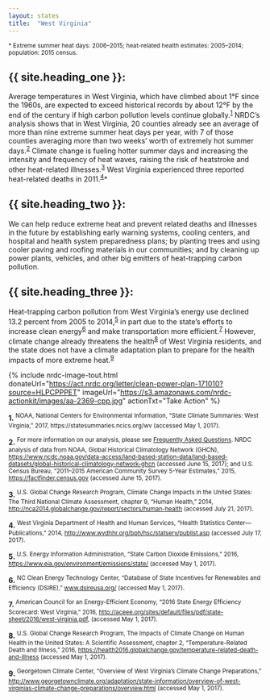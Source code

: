 ```yaml
---
layout: states
title:  "West Virginia"
---
```

<sup>* Extreme summer heat days: 2006–2015; heat-related health estimates: 2005–2014; population: 2015 census.</sup>


## {{ site.heading_one }}:
Average temperatures in West Virginia, which have climbed about 1°F since the 1960s, are expected to exceed historical records by about 12°F by the end of the century if high carbon pollution levels continue globally.<sup>[1](#f1)</sup> NRDC’s analysis shows that in West Virginia, 20 counties already see an average of more than nine extreme summer heat days per year, with 7 of those counties averaging more than two weeks’ worth of extremely hot summer days.<sup>[2](#f2)</sup> Climate change is fueling hotter summer days and increasing the intensity and frequency of heat waves, raising the risk of heatstroke and other heat-related illnesses.<sup>[3](#f3)</sup> West Virginia experienced three reported heat-related deaths in 2011.<sup>[4](#f4)</sup>*

## {{ site.heading_two }}:
We can help reduce extreme heat and prevent related deaths and illnesses in the future by establishing early warning systems, cooling centers, and hospital and health system preparedness plans; by planting trees and using cooler paving and roofing materials in our communities; and by cleaning up power plants, vehicles, and other big emitters of heat-trapping carbon pollution.

## {{ site.heading_three }}:
Heat-trapping carbon pollution from West Virginia’s energy use declined 13.2 percent from 2005 to 2014,<sup>[5](#f5)</sup> in part due to the state’s efforts to increase clean energy<sup>[6](#f6)</sup> and make transportation more efficient.<sup>[7](#f7)</sup> However, climate change already threatens the health<sup>[8](#f8)</sup> of West Virginia residents, and the state does not have a climate adaptation plan to prepare for the health impacts of more extreme heat.<sup>[9](#f9)</sup>


{% include nrdc-image-tout.html donateUrl="https://act.nrdc.org/letter/clean-power-plan-171010?source=HLPCPPPET"
imageUrl="https://s3.amazonaws.com/nrdc-actionkit/images/aa-2369-cpp.jpg"
actionTxt="Take Action"
 %}



<footer>
<b id="f1">1.</b><sup> NOAA, National Centers for Environmental Information, “State Climate Summaries: West Virginia,” 2017, https://statesummaries.ncics.org/wv (accessed May 1, 2017).</sup>

<b id="f2">2.</b><sup> For more information on our analysis, please see [Frequently Asked Questions](https://www.nrdc.org/resources/climate-change-and-health-extreme-heat-faqs). NRDC analysis of data from NOAA, Global Historical Climatology Network (GHCN), https://www.ncdc.noaa.gov/data-access/land-based-station-data/land-based-datasets/global-historical-climatology-network-ghcn (accessed June 15, 2017); and U.S. Census Bureau, “2011–2015 American Community Survey 5-Year Estimates,” 2015, https://factfinder.census.gov (accessed June 15, 2017).</sup>

<b id="f3">3.</b><sup> U.S. Global Change Research Program, Climate Change Impacts in the United States: The Third National Climate Assessment, chapter 9, “Human Health,” 2014, http://nca2014.globalchange.gov/report/sectors/human-health (accessed July 21, 2017).</sup>

<b id="f4">4.</b><sup> West Virginia Department of Health and Human Services, “Health Statistics Center—Publications,” 2014, http://www.wvdhhr.org/bph/hsc/statserv/publist.asp (accessed July 17, 2017).</sup>

<b id="f5">5.</b><sup> U.S. Energy Information Administration, “State Carbon Dioxide Emissions,” 2016, https://www.eia.gov/environment/emissions/state/ (accessed May 1, 2017).</sup>

<b id="f6">6.</b><sup> NC Clean Energy Technology Center, “Database of State Incentives for Renewables and Efficiency (DSIRE),” www.dsireusa.org/ (accessed May 1, 2017).</sup>

<b id="f7">7.</b><sup> American Council for an Energy-Efficient Economy, “2016 State Energy Efficiency Scorecard: West Virginia,” 2016, http://aceee.org/sites/default/files/pdf/state-sheet/2016/west-virginia.pdf, (accessed May 1, 2017).</sup>

<b id="f8">8.</b><sup> U.S. Global Change Research Program, The Impacts of Climate Change on Human Health in the United States: A Scientific Assessment, chapter 2, “Temperature-Related Death and Illness,” 2016, https://health2016.globalchange.gov/temperature-related-death-and-illness (accessed May 1, 2017).</sup>

<b id="f9">9.</b><sup> Georgetown Climate Center, “Overview of West Virginia’s Climate Change Preparations,” http://www.georgetownclimate.org/adaptation/state-information/overview-of-west-virginias-climate-change-preparations/overview.html (accessed May 1, 2017).</sup>
</footer>
